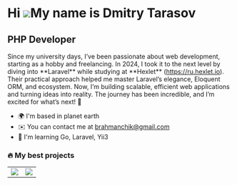 Hi ![](https://user-images.githubusercontent.com/18350557/176309783-0785949b-9127-417c-8b55-ab5a4333674e.gif)My name is Dmitry Tarasov
====================================================================================================================================

PHP Developer
-------------

Since my university days, I’ve been passionate about web development, starting as a hobby and freelancing. In 2024, I took it to the next level by diving into \*\*Laravel\*\* while studying at \*\*Hexlet\*\* (https://ru.hexlet.io). Their practical approach helped me master Laravel’s elegance, Eloquent ORM, and ecosystem. Now, I’m building scalable, efficient web applications and turning ideas into reality. The journey has been incredible, and I’m excited for what’s next! 🚀

* 🌍  I'm based in planet earth
* ✉️  You can contact me at [brahmanchik@gmail.com](mailto:brahmanchik@gmail.com)
* 🧠  I'm learning Go, Laravel, Yii3
### 🔥 My best projects

<table>
  <tr>
    <td>
      <a href="https://github.com/brahmanchik/php-project-lvl1">
        <img src="https://github-readme-stats.vercel.app/api/pin/?username=brahmanchik&repo=php-project-lvl1&theme=tokyonight">
      </a>
    </td>
    <td>
      <a href="https://github.com/brahmanchik/php-project-48">
        <img src="https://github-readme-stats.vercel.app/api/pin/?username=brahmanchik&repo=php-project-48&theme=highcontrast">
      </a>
    </td>
  </tr>
</table>
